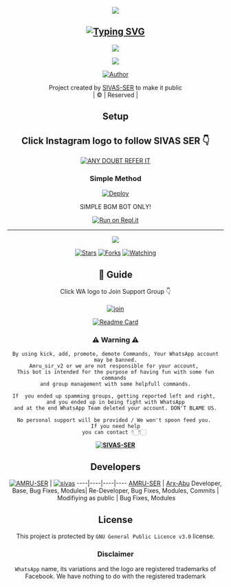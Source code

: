 <div align="center">
  <p align="center">
<img src=https://i.imgur.com/7oqM0Ij.jpeg>
</p>

## [![Typing SVG](https://readme-typing-svg.herokuapp.com?font=Lemon+milk&color=F7000&lines=WELCOME+TO+CYBERDON+WA+BOT+REPO;CREATED+BY+SIVAS+SER;THIS+IS+A+USERBOT+PRIVATE+AND+PUBLIC+BOT;WITH+MORE+FEATHERS)](https://git.io/typing-svg)

 </a>
</p>

<div align="center">
  <p align="center">
<img src=https://i.imgur.com/PXlgc7Q.png>
</p>

<img src=https://i.ibb.co/s1CSFK7/ae6572d653ee04f78fc986bddd89d5b3.png>
</p>


  <p align="center">
<a href="https:"><img title="Author" src="https://img.shields.io/badge/Author--SIVAS/CYBERDON?color=blue&style=for-the-badge&logo=whatsapp"></a>
</p>
</div>
<p align="center">
Project created by <a href="https://github.com/cyberdon000/cyber-don">SIVAS-SER</a> to make it public
    <br>
       | © |
        Reserved |
    <br> 
</p>

## Setup
<div align="center"> 


## Click Instagram logo to follow SIVAS SER 👇

 [![ANY DOUBT REFER IT](https://i.imgur.com/j1x0HpA.jpeg)](https://www.instagram.com/sivas_life0001/)

  ### Simple Method
  
[![Deploy](https://www.herokucdn.com/deploy/button.svg)](https://heroku.com/deploy?template=https://github.com/cyberdon000/cyber-don.git)

SIMPLE BGM BOT ONLY!

  
[![Run on Repl.it](https://repl.it/badge/github/quiec/whatsAlfa)](https://replit.com/@cyberdon000/SIVAS-SER-QR?v=1)
  



----

  <p align="center">
  <a href="https://github.com/AMRUSIR/AMRU-SER">
    
<a href="https://github.com/AMRUSIR/followers">
<img src="https://img.shields.io/github/repo-size/cyberchekuthan/Kaztroserv1_v2?color=green&label=Repo%20total%20size&style=plastic">
<p align="center">
<a href="https://github.com/AMRUSIR/followers"
<img title="Followers" src="https://img.shields.io/github/followers/Aj-fx?color=blue&style=flat-square"></a>
<a href="https://github.com/AMRUSIR/AMRU-SER/stargazers/"><img title="Stars" src="https://img.shields.io/github/stars/AMRUSIR/AMRU-SER?color=blue&style=flat-square"></a>
<a href="https://github.com/AMRUSIR/AMRU-SER/network/members"><img title="Forks" src="https://img.shields.io/github/forks/AMRUSIR/AMRU-SER?color=blue&style=flat-square"></a>
<a href="https://github.com/AMRUSIR/AMRU-SER/watchers"><img title="Watching" src="https://img.shields.io/github/watchers/AMRUSIR/AMRU-SER?label=Watchers&color=blue&style=flat-square"></a>
</p>

## 📢 Guide
Click WA logo to Join Support Group 👇
    <br>
<br>
  [![join](https://github.com/Alien-alfa/PublicBot/blob/main/wlogo.svg.png)](https://chat.whatsapp.com/LAX9ov9U5r70TGbPJhGNDZ)
  <div align="center">
       
  [![Readme Card](https://github-readme-stats.vercel.app/api/pin/?username=SIVAS-SER&repo=cyber-don&theme=nightowl)](https://github.com/cyberdon000/cyber-don)
  </div>
    
### ⚠ Warning ⚠

```
By using kick, add, promote, demote Commands, Your WhatsApp account may be banned.
Amru_sir_v2 or we are not responsible for your account, 
This bot is intended for the purpose of having fun with some fun commands 
and group management with some helpfull commands.

If  you ended up spamming groups, getting reported left and right, 
and you ended up in being fight with WhatsApp
and at the end WhatsApp Team deleted your account. DON'T BLAME US.

No personal support will be provided / We won't spoon feed you. 
If you need help
you can contact 👇🏻👇🏻 
```
**[![SIVAS-SER](https://raw.githubusercontent.com/rodrigograca31/rodrigograca31/master/matrix.svg)](http://wa.me/918921512095?text=Can%20you%20help%20bro)**

## Developers
  <div align="center">
    
  [![AMRU-SER](https://github.com/AMRUSIR.png?size=100)](https://github.com/cyberdon000) | [![sivas](https://github.com/Arx-Abu.png?size=100)](https://github.com/Arx-Abu) 
----|----|----|----
[AMRU-SER](https://github.com/AMRUSIR) | [Arx-Abu](https://github.com/Arx-Abu)
Developer, Base, Bug Fixes, Modules| Re-Developer, Bug Fixes, Modules, Commits |  Modifiying  as   public | Bug Fixes, Modules 
  </div>
    


## License
This project is protected by `GNU General Public Licence v3.0` license.

### Disclaimer
`WhatsApp` name, its variations and the logo are registered trademarks of Facebook. We have nothing to do with the registered trademark
